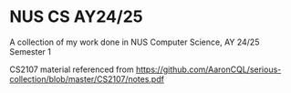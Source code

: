 # NUS CS AY24/25
A collection of my work done in NUS Computer Science, AY 24/25 Semester 1

CS2107 material referenced from https://github.com/AaronCQL/serious-collection/blob/master/CS2107/notes.pdf
